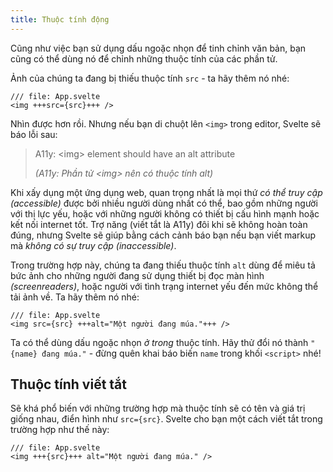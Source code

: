 ```yaml
---
title: Thuộc tính động
---
```


Cũng như việc bạn sử dụng dấu ngoặc nhọn để tinh chỉnh văn bản, bạn cũng có thể dùng nó để chỉnh những thuộc tính của các phần tử.

Ảnh của chúng ta đang bị thiếu thuộc tính `src` - ta hãy thêm nó nhé:

```svelte
/// file: App.svelte
<img +++src={src}+++ />
```

Nhìn được hơn rồi. Nhưng nếu bạn di chuột lên `<img>` trong editor, Svelte sẽ báo lỗi sau:

> A11y: &lt;img&gt; element should have an alt attribute
>
> _(A11y: Phần tử &lt;img&gt; nên có thuộc tính alt)_

Khi xấy dụng một ứng dụng web, quan trọng nhất là mọi thứ _có thể truy cập_ _(accessible)_ được bởi nhiều người dùng nhất có thể, bao gồm những người với thị lực yếu, hoặc với những người không có thiết bị cấu hình mạnh hoặc kết nối internet tốt. Trợ năng (viết tắt là A11y) đôi khi sẽ không hoàn toàn đúng, nhưng Svelte sẽ giúp bằng cách cảnh báo bạn nếu bạn viết markup mà _không có sự truy cập_ _(inaccessible)_.

Trong trường hợp này, chúng ta đang thiếu thuộc tính `alt` dùng để miêu tả bức ảnh cho những người đang sử dụng thiết bị đọc màn hình _(screenreaders)_, hoặc người với tình trạng internet yếu đến mức không thể tải ảnh về. Ta hãy thêm nó nhé:

```svelte
/// file: App.svelte
<img src={src} +++alt="Một người đang múa."+++ />
```

Ta có thể dùng dấu ngoặc nhọn _ở trong_ thuộc tính. Hãy thử đổi nó thành `"{name} đang múa."` - đừng quên khai báo biến `name` trong khối `<script>` nhé!

## Thuộc tính viết tắt

Sẽ khá phổ biến với những trường hợp mà thuộc tính sẽ có tên và giá trị giống nhau, điển hình như `src={src}`. Svelte cho bạn một cách viết tắt trong trường hợp như thế này:

```svelte
/// file: App.svelte
<img +++{src}+++ alt="Một người đang múa." />
```
